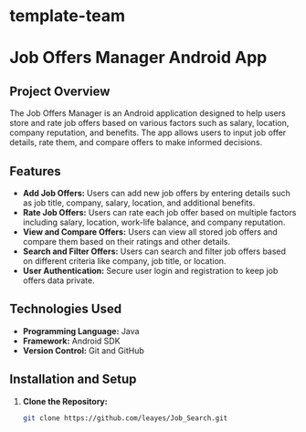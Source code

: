 # template-team

# Job Offers Manager Android App

## Project Overview
The Job Offers Manager is an Android application designed to help users store and rate job offers based on various factors such as salary, location, company reputation, and benefits. The app allows users to input job offer details, rate them, and compare offers to make informed decisions.

## Features
- **Add Job Offers:** Users can add new job offers by entering details such as job title, company, salary, location, and additional benefits.
- **Rate Job Offers:** Users can rate each job offer based on multiple factors including salary, location, work-life balance, and company reputation.
- **View and Compare Offers:** Users can view all stored job offers and compare them based on their ratings and other details.
- **Search and Filter Offers:** Users can search and filter job offers based on different criteria like company, job title, or location.
- **User Authentication:** Secure user login and registration to keep job offers data private.

## Technologies Used
- **Programming Language:** Java
- **Framework:** Android SDK
- **Version Control:** Git and GitHub

## Installation and Setup
1. **Clone the Repository:**
   ```sh
   git clone https://github.com/leayes/Job_Search.git

